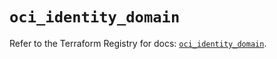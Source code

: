 # `oci_identity_domain`

Refer to the Terraform Registry for docs: [`oci_identity_domain`](https://registry.terraform.io/providers/oracle/oci/7.19.0/docs/resources/identity_domain).
